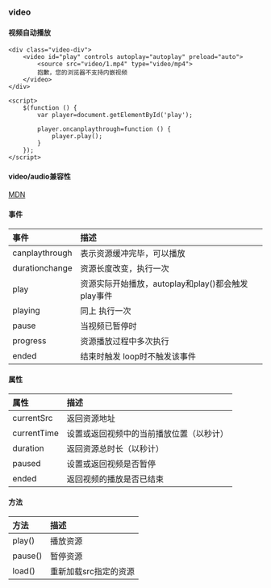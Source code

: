 ### video
#### 视频自动播放
```
<div class="video-div">
    <video id="play" controls autoplay="autoplay" preload="auto">
        <source src="video/1.mp4" type="video/mp4">
        抱歉，您的浏览器不支持内嵌视频
    </video>
</div>

<script>
    $(function () {
        var player=document.getElementById('play');

        player.oncanplaythrough=function () {
            player.play();
        }
    });
</script>
```

#### video/audio兼容性
[MDN](https://developer.mozilla.org/en-US/docs/Web/HTML/Supported_media_formats)

#### 事件
|  事件   | 描述  |
|  :----  | :----  |
| canplaythrough |	表示资源缓冲完毕，可以播放
| durationchange |	资源长度改变，执行一次
| play |	资源实际开始播放，autoplay和play()都会触发play事件
| playing |	同上 执行一次
| pause |	当视频已暂停时
| progress |	资源播放过程中多次执行
| ended |	结束时触发 loop时不触发该事件

#### 属性
|  属性   | 描述  |
|  :----  | :----  |
|currentSrc |	返回资源地址
|currentTime |	设置或返回视频中的当前播放位置（以秒计）
|duration |	返回资源总时长（以秒计）
|paused |	设置或返回视频是否暂停
|ended |	返回视频的播放是否已结束

#### 方法
|  方法   | 描述  |
|  :----  | :----  |
| play() |	播放资源
| pause() |	暂停资源
| load() |	重新加载src指定的资源